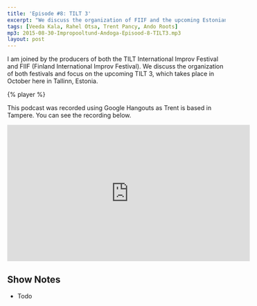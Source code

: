 ```yaml
---
title: 'Episode #8: TILT 3'
excerpt: "We discuss the organization of FIIF and the upcoming Estonian improv festival TILT (2015)"
tags: [Veeda Kala, Rahel Otsa, Trent Pancy, Ando Roots]
mp3: 2015-08-30-Impropooltund-Andoga-Episood-8-TILT3.mp3
layout: post
---
```


I am joined by the producers of both the TILT International Improv Festival and FIIF (Finland International Improv Festival). We discuss the organization of both festivals and focus on the upcoming TILT 3, which takes place in October here in Tallinn, Estonia.

{% player %}

This podcast was recorded using Google Hangouts as Trent is based in Tampere. You can see the recording below.

<iframe width="560" height="315" src="https://www.youtube.com/embed/T1ST-KuZrhs" frameborder="0" allowfullscreen></iframe>

## Show Notes

- Todo